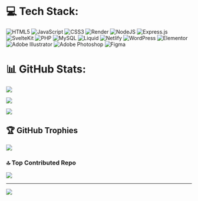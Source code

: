 # 💻 Tech Stack:
![HTML5](https://img.shields.io/badge/html5-%23E34F26.svg?style=for-the-badge&logo=html5&logoColor=white)
![JavaScript](https://img.shields.io/badge/javascript-%23323330.svg?style=for-the-badge&logo=javascript&logoColor=%23F7DF1E)
![CSS3](https://img.shields.io/badge/css3-%231572B6.svg?style=for-the-badge&logo=css3&logoColor=white)
![Render](https://img.shields.io/badge/Render-%2346E3B7.svg?style=for-the-badge&logo=render&logoColor=white)
![NodeJS](https://img.shields.io/badge/node.js-6DA55F?style=for-the-badge&logo=node.js&logoColor=white)
![Express.js](https://img.shields.io/badge/express.js-%23404d59.svg?style=for-the-badge&logo=express&logoColor=%2361DAFB)
![SvelteKit](https://img.shields.io/badge/SvelteKit-4A4A55?style=for-the-badge&logo=svelte&logoColor=white)
![PHP](https://img.shields.io/badge/PHP-777BB4?style=for-the-badge&logo=php&logoColor=white)
![MySQL](https://img.shields.io/badge/MySQL-005C84?style=for-the-badge&logo=mysql&logoColor=white)
![Liquid](https://img.shields.io/badge/Liquid-CC0000?style=for-the-badge&logo=shopify&logoColor=white)
![Netlify](https://img.shields.io/badge/Netlify-00C7B7?style=for-the-badge&logo=netlify&logoColor=white)
![WordPress](https://img.shields.io/badge/WordPress-%23117AC9.svg?style=for-the-badge&logo=WordPress&logoColor=white)
![Elementor](https://img.shields.io/badge/Elementor-92003B?style=for-the-badge&logo=elementor&logoColor=white)
![Adobe Illustrator](https://img.shields.io/badge/adobe%20illustrator-%23FF9A00.svg?style=for-the-badge&logo=adobe%20illustrator&logoColor=white)
![Adobe Photoshop](https://img.shields.io/badge/adobe%20photoshop-%2331A8FF.svg?style=for-the-badge&logo=adobe%20photoshop&logoColor=white)
![Figma](https://img.shields.io/badge/figma-%23F24E1E.svg?style=for-the-badge&logo=figma&logoColor=white)


# 📊 GitHub Stats:
![](https://github-readme-stats.vercel.app/api/top-langs/?username=Recss68&theme=dark&hide_border=false&include_all_commits=true&count_private=true&layout=compact)

![](https://github-readme-stats.vercel.app/api?username=Recss68&theme=dark&hide_border=false&include_all_commits=true&count_private=true)<br/>

![](https://github-readme-streak-stats.herokuapp.com/?user=Recss68&theme=dark&hide_border=false)<br/>



## 🏆 GitHub Trophies
![](https://github-profile-trophy.vercel.app/?username=Recss68&theme=radical&no-frame=true&no-bg=false&margin-w=4)

### 🔝 Top Contributed Repo
![](https://github-contributor-stats.vercel.app/api?username=Recss68&limit=5&theme=dark&combine_all_yearly_contributions=true)

---
[![](https://visitcount.itsvg.in/api?id=Recss68&icon=0&color=0)](https://visitcount.itsvg.in)

<!-- Proudly created with GPRM ( https://gprm.itsvg.in ) -->

